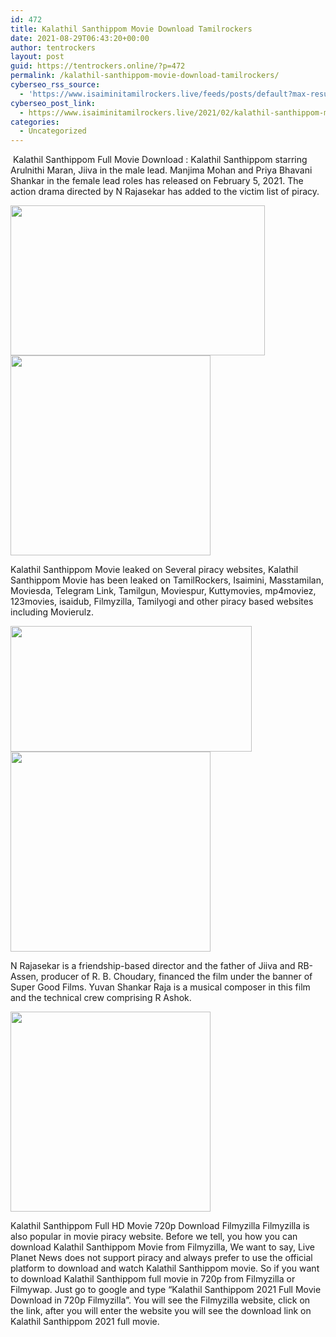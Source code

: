 ```yaml
---
id: 472
title: Kalathil Santhippom Movie Download Tamilrockers
date: 2021-08-29T06:43:20+00:00
author: tentrockers
layout: post
guid: https://tentrockers.online/?p=472
permalink: /kalathil-santhippom-movie-download-tamilrockers/
cyberseo_rss_source:
  - 'https://www.isaiminitamilrockers.live/feeds/posts/default?max-results=150&start-index=151'
cyberseo_post_link:
  - https://www.isaiminitamilrockers.live/2021/02/kalathil-santhippom-movie-download.html
categories:
  - Uncategorized
---
```

<meta content="&nbsp;Kalathil Santhippom Full Movie Download : Kalathil Santhippom starring Arulnithi Maran, Jiiva in the male lead. Manjima Mohan and Priya Bha..." name="twitter:description" />

  


<center>
</center>

&nbsp;Kalathil Santhippom Full Movie Download : Kalathil Santhippom starring Arulnithi Maran, Jiiva in the male lead. Manjima Mohan and Priya Bhavani Shankar in the female lead roles has released on February 5, 2021. The action drama directed by N Rajasekar has added to the victim list of piracy.<ins data-width="0" data-height="0" class="u861a39763d" data-domain="//aaaaaco.com" data-affquery="/7fe4f7b0b3/861a39763d/?placementName=default"></ins>

<div class="separator">
  <a href="https://1.bp.blogspot.com/-Wadlbjmuv3I/YB6w_zTuHlI/AAAAAAAAAOw/tkUPmPvyRjAiGhuxzehwPdO4VwSfS9S4ACLcBGAsYHQ/s750/KalathilSanthipom.jpg" imageanchor="1"><img loading="lazy" border="0" data-original-height="500" data-original-width="750" height="240" src="https://1.bp.blogspot.com/-Wadlbjmuv3I/YB6w_zTuHlI/AAAAAAAAAOw/tkUPmPvyRjAiGhuxzehwPdO4VwSfS9S4ACLcBGAsYHQ/w407-h240/KalathilSanthipom.jpg" width="407" /></a>
</div>



<div class="separator">
  <a href="https://aaaaaco.com/628d3c11ee/c18449ecdc/?placementName=default" imageanchor="1" target="_blank" rel="noopener"><img border="0" data-original-height="166" data-original-width="800" src="https://1.bp.blogspot.com/-tHm6rX1YFas/YB6xiG4wY0I/AAAAAAAAAO8/R0G6h7tM1oc6eudpGPxT075IulFaSkOcwCLcBGAsYHQ/s320/unnamed.gif" width="320" /></a>
</div>

<ins data-width="0" data-height="0" class="u861a39763d" data-domain="//aaaaaco.com" data-affquery="/7fe4f7b0b3/861a39763d/?placementName=default"></ins>

Kalathil Santhippom Movie leaked on Several piracy websites, Kalathil Santhippom Movie has been leaked on TamilRockers, Isaimini, Masstamilan, Moviesda, Telegram Link, Tamilgun, Moviespur, Kuttymovies, mp4moviez, 123movies, isaidub, Filmyzilla, Tamilyogi and other piracy based websites including Movierulz.

<div class="separator">
  <a href="https://1.bp.blogspot.com/-mTizN0jN_ms/YB6xS-voM8I/AAAAAAAAAO4/0GMhX6wj9pATfgJtAOKYmKcT3qvyO_j-ACLcBGAsYHQ/s1055/kalathil-santhippom-review-banner.jpg" imageanchor="1"><img loading="lazy" border="0" data-original-height="580" data-original-width="1055" height="201" src="https://1.bp.blogspot.com/-mTizN0jN_ms/YB6xS-voM8I/AAAAAAAAAO4/0GMhX6wj9pATfgJtAOKYmKcT3qvyO_j-ACLcBGAsYHQ/w386-h201/kalathil-santhippom-review-banner.jpg" width="386" /></a>
</div>



<div class="separator">
  <a href="https://aaaaaco.com/628d3c11ee/c18449ecdc/?placementName=default" imageanchor="1" target="_blank" rel="noopener"><img border="0" data-original-height="166" data-original-width="800" src="https://1.bp.blogspot.com/-2fT5v55Q1T4/YB6xqeOJ_vI/AAAAAAAAAPE/wedAobl30SYwUe-4BX_6VTqEVmpD5Yu9QCLcBGAsYHQ/s320/unnamed.gif" width="320" /></a>
</div>

<ins data-width="0" data-height="0" class="u861a39763d" data-domain="//aaaaaco.com" data-affquery="/7fe4f7b0b3/861a39763d/?placementName=default"></ins>

N Rajasekar is a friendship-based director and the father of Jiiva and RB-Assen, producer of R. B. Choudary, financed the film under the banner of Super Good Films. Yuvan Shankar Raja is a musical composer in this film and the technical crew comprising R Ashok.

<div class="separator">
  <a href="https://aaaaaco.com/628d3c11ee/c18449ecdc/?placementName=default" imageanchor="1" target="_blank" rel="noopener"><img border="0" data-original-height="166" data-original-width="800" src="https://1.bp.blogspot.com/-Z_-aZe0aZ20/YB6x3WKWQnI/AAAAAAAAAPM/fYKAYqrkPlc9r4LBIEmc_2903sT0nmQ-ACLcBGAsYHQ/s320/unnamed.gif" width="320" /></a>
</div>

<ins data-width="0" data-height="0" class="u861a39763d" data-domain="//aaaaaco.com" data-affquery="/7fe4f7b0b3/861a39763d/?placementName=default"></ins>

Kalathil Santhippom Full HD Movie 720p Download Filmyzilla Filmyzilla is also popular in movie piracy website. Before we tell, you how you can download Kalathil Santhippom Movie from Filmyzilla, We want to say, Live Planet News does not support piracy and always prefer to use the official platform to download and watch Kalathil Santhippom movie. So if you want to download Kalathil Santhippom full movie in 720p from Filmyzilla or Filmywap. Just go to google and type “Kalathil Santhippom 2021 Full Movie Download in 720p Filmyzilla”. You will see the Filmyzilla website, click on the link, after you will enter the website you will see the download link on Kalathil Santhippom 2021 full movie.<ins data-width="0" data-height="0" class="u861a39763d" data-domain="//aaaaaco.com" data-affquery="/7fe4f7b0b3/861a39763d/?placementName=default"></ins>

<center>
</center>